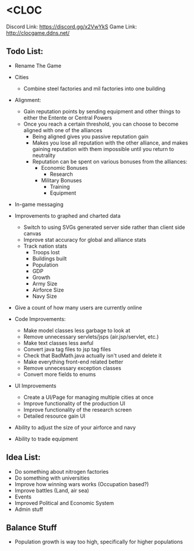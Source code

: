 # <CLOC

Discord Link: https://discord.gg/x2VwYkS
Game Link: http://clocgame.ddns.net/

Todo List:
-   
- Rename The Game

- Cities
    - Combine steel factories and mil factories into one building
- Alignment:
    - Gain reputation points by sending equipment and other things to either the Entente or Central Powers
    - Once you reach a certain threshold, you can choose to become aligned with one of the alliances
        - Being aligned gives you passive reputation gain
        - Makes you lose all reputation with the other alliance, and makes gaining reputation with them impossible 
            until you return to neutrality
        - Reputation can be spent on various bonuses from the alliances:
            - Economic Bonuses
                - Research
            - Military Bonuses
                - Training
                - Equipment
- In-game messaging
- Improvements to graphed and charted data
    - Switch to using SVGs generated server side rather than client side canvas
    - Improve stat accuracy for global and alliance stats
    - Track nation stats
        - Troops lost
        - Buildings built
        - Population
        - GDP
        - Growth
        - Army Size
        - Airforce Size
        - Navy Size
- Give a count of how many users are currently online
- Code Improvements:
    - Make model classes less garbage to look at
    - Remove unnecessary servlets/jsps (air.jsp/servlet, etc.)
    - Make text classes less awful
    - Convert java tag files to jsp tag files
    - Check that BadMath.java actually isn't used and delete it
    - Make everything front-end related better
    - Remove unnecessary exception classes
    - Convert more fields to enums
- UI Improvements
    - Create a UI/Page for managing multiple cities at once
    - Improve functionality of the production UI
    - Improve functionality of the research screen
    - Detailed resource gain UI
- Ability to adjust the size of your airforce and navy
- Ability to trade equipment
    
Idea List:
-
- Do something about nitrogen factories
- Do something with universities
- Improve how winning wars works (Occupation based?)
- Improve battles (Land, air sea)
- Events
- Improved Political and Economic System
- Admin stuff

Balance Stuff
-
- Population growth is way too high, specifically for higher populations
